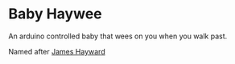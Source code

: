 # Baby Haywee
An arduino controlled baby that wees on you when you walk past.

Named after [James Hayward](https://twitter.com/James_M_Hayward)
